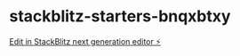 # stackblitz-starters-bnqxbtxy

[Edit in StackBlitz next generation editor ⚡️](https://stackblitz.com/~/github.com/kekesong0/stackblitz-starters-bnqxbtxy)